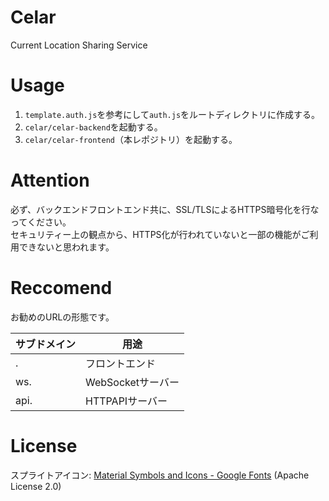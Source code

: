 # Celar
Current Location Sharing Service

# Usage
1. `template.auth.js`を参考にして`auth.js`をルートディレクトリに作成する。  
2. `celar/celar-backend`を起動する。  
3. `celar/celar-frontend`（本レポジトリ）を起動する。  

# Attention
必ず、バックエンドフロントエンド共に、SSL/TLSによるHTTPS暗号化を行なってください。  
セキュリティー上の観点から、HTTPS化が行われていないと一部の機能がご利用できないと思われます。  

# Reccomend
お勧めのURLの形態です。

サブドメイン|用途
---|---
.|フロントエンド
ws.|WebSocketサーバー
api.|HTTPAPIサーバー

# License
スプライトアイコン: [Material Symbols and Icons - Google Fonts](https://fonts.google.com/icons) (Apache License 2.0)
